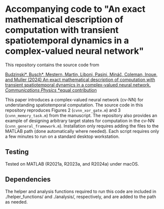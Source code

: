 # Accompanying code to "An exact mathematical description of computation with transient spatiotemporal dynamics in a complex-valued neural network"

This repository contains the source code from

[Budzinski\*, Busch\*, Mestern, Martin, Liboni, Pasini, Mináč, Coleman, Inoue, and Muller (2024) An exact mathematical description of computation with transient spatiotemporal dynamics in a complex-valued neural network. *Communications Physics* \*equal contribution](https://rdcu.be/dNQb7)

This paper introduces a complex-valued neural network (cv-NN) for understanding spatiotemporal computation. The source code in this repository reproduces Figures 2 (``cvnn_xor_gate.m``) and 3 (``cvnn_memory_task.m``) from the manuscript. The repository also provides an example of designing arbitrary target states for computation in the cv-NN (``cvnn_general_framework.m``). Installation only requires adding the files to the MATLAB path (done automatically where needed). Each script requires only a few minutes to run on a standard desktop workstation.

## Testing

Tested on MATLAB (R2021a, R2023a, and R2024a) under macOS.

## Dependencies

The helper and analysis functions required to run this code are included in ./helper_functions/ and ./analysis/, respectively, and are added to the path as needed.
